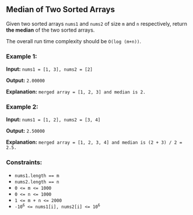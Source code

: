 <h2>Median of Two Sorted Arrays</h2>


<p>Given two sorted arrays <code>nums1</code> and <code>nums2</code> of size <code>m</code> and <code>n</code> respectively, return <b>the median</b> of the two sorted arrays.</p>

<p>The overall run time complexity should be <code>O(log (m+n))</code>.</p>


<h3>Example 1:</h3>
<p><b>Input:</b> <code>nums1 = [1, 3], nums2 = [2]</code></p>
<p><b>Output:</b> <code>2.00000</code></p>
<p><b>Explanation:</b> <code>merged array = [1, 2, 3] and median is 2.</code></p>

<h3>Example 2:</h3>
<p><b>Input:</b> <code>nums1 = [1, 2], nums2 = [3, 4]</code></p>
<p><b>Output:</b> <code>2.50000</code></p>
<p><b>Explanation:</b> <code>merged array = [1, 2, 3, 4] and median is (2 + 3) / 2 = 2.5.</code></p>


<h3>Constraints:</h3>
<ul>
    <li><code>nums1.length == m</code></li>
    <li><code>nums2.length == n</code></li>
    <li><code>0 <= m <= 1000</code></li>
    <li><code>0 <= n <= 1000</code></li>
    <li><code>1 <= m + n <= 2000</code></li>
    <li><code>-10<sup>6</sup> <= nums1[i], nums2[i] <= 10<sup>6</sup></code></li>
</ul>